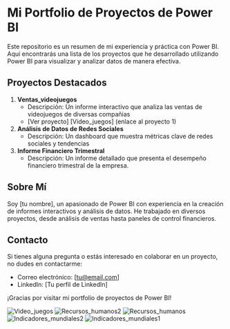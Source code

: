 # Mi Portfolio de Proyectos de Power BI

Este repositorio es un resumen de mi experiencia y práctica con Power BI. Aquí encontrarás una lista de los proyectos que he desarrollado utilizando Power BI para visualizar y analizar datos de manera efectiva.

## Proyectos Destacados

1. **Ventas_videojuegos**
   - Descripción: Un informe interactivo que analiza las ventas de videojuegos de diversas compañias
   -  [Ver proyecto] [Video_juegos] (enlace al proyecto 1)
2. **Análisis de Datos de Redes Sociales**
   - Descripción: Un dashboard que muestra métricas clave de redes sociales y tendencias
3. **Informe Financiero Trimestral**
   - Descripción: Un informe detallado que presenta el desempeño financiero trimestral de la empresa.
  

## Sobre Mí

Soy [tu nombre], un apasionado de Power BI con experiencia en la creación de informes interactivos y análisis de datos. He trabajado en diversos proyectos, desde análisis de ventas hasta paneles de control financieros.

## Contacto

Si tienes alguna pregunta o estás interesado en colaborar en un proyecto, no dudes en contactarme:
- Correo electrónico: [tu@email.com]
- LinkedIn: [Tu perfil de LinkedIn]

¡Gracias por visitar mi portfolio de proyectos de Power BI!

![Video_juegos](https://github.com/Rsorianoclever/PowerBI_projects/assets/80426763/9a349c9f-54bd-4b15-ba90-ac516f794dcc)
![Recursos_humanos2](https://github.com/Rsorianoclever/PowerBI_projects/assets/80426763/b38f34d7-1d8f-4798-bd6d-44b70800e0dd)
![Recursos_humanos](https://github.com/Rsorianoclever/PowerBI_projects/assets/80426763/fce6afd5-c285-41d3-932e-ac7d024af66b)
![Indicadores_mundiales2](https://github.com/Rsorianoclever/PowerBI_projects/assets/80426763/6072fa79-910a-4961-96a7-9cdb985254b4)
![Indicadores_mundiales1](https://github.com/Rsorianoclever/PowerBI_projects/assets/80426763/30daa7e0-5022-48a2-bf45-292eaa3c7049)
